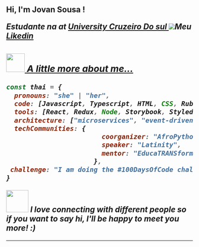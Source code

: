 <h2> Hi, I'm Jovan Sousa ! <img 

<img align='right' src="">
<p><em>Estudante na at <a href="http://https://cursos.cruzeirodosulvirtual.com.br/graduacao?utm_source=ads-google-search&utm_medium=g-c-&utm_campaign=marca-nac_graduacao_conversao_vendas_search_texto_ead_ads&utm_term=cruzeiro%20do%20sul%20virtual-b&utm_content=marca_keywords&gad_source=1&gad_campaignid=17254538329&gbraid=0AAAAADqXL__cHRf4K0zm1R8zCQkxHoxby&gclid=CjwKCAjwy7HEBhBJEiwA5hQNojctDp3oO5ESmDPYLM4VvM3Mc3ADinzjfwldzIw1F7ZjGq-ics9ZhRoCOswQAvD_BwE">University  Cruzeiro Do sul </a><img src="https://i.gifer.com/21z.gif"
•
•
•

Meu
<a href="https://www.linkedin.com/in/jovan-de-sousa-bb2a381b5/">Likedin

### <img src="https://media.giphy.com/media/VgCDAzcKvsR6OM0uWg/giphy.gif" width="50"> A little more about me...  

```javascript
const thai = {
  pronouns: "she" | "her",
  code: [Javascript, Typescript, HTML, CSS, Ruby, Python, Java],
  tools: [React, Redux, Node, Storybook, Styled-Components, Jest, Docker],
  architecture: ["microservices", "event-driven", "design system pattern"],
  techCommunities: {
                        coorganizer: "AfroPython",
                        speaker: "Latinity",
                        mentor: "EducaTRANSforma"
                      },
 challenge: "I am doing the #100DaysOfCode challenge focused on react and typescript"
}
```

<img src="https://media.giphy.com/media/LnQjpWaON8nhr21vNW/giphy.gif" width="60"> <em><b>I love connecting with different people</b> so if you want to say <b>hi, I'll be happy to meet you more!</b> :)</em>

---
